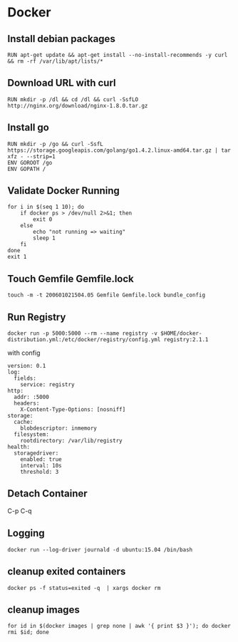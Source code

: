 # Docker

## Install debian packages

	RUN apt-get update && apt-get install --no-install-recommends -y curl && rm -rf /var/lib/apt/lists/*

## Download URL with curl

	RUN mkdir -p /dl && cd /dl && curl -SsfLO http://nginx.org/download/nginx-1.8.0.tar.gz

## Install go

	RUN mkdir -p /go && curl -SsfL https://storage.googleapis.com/golang/go1.4.2.linux-amd64.tar.gz | tar xfz - --strip=1
	ENV GOROOT /go
	ENV GOPATH /

## Validate Docker Running

	for i in $(seq 1 10); do
		if docker ps > /dev/null 2>&1; then
			exit 0
		else
			echo "not running => waiting"
			sleep 1
		fi
	done
	exit 1

## Touch Gemfile Gemfile.lock

	touch -m -t 200601021504.05 Gemfile Gemfile.lock bundle_config

## Run Registry

	docker run -p 5000:5000 --rm --name registry -v $HOME/docker-distribution.yml:/etc/docker/registry/config.yml registry:2.1.1

with config

	version: 0.1
	log:
	  fields:
		service: registry
	http:
	  addr: :5000
	  headers:
		X-Content-Type-Options: [nosniff]
	storage:
	  cache:
		blobdescriptor: inmemory
	  filesystem:
		rootdirectory: /var/lib/registry
	health:
	  storagedriver:
		enabled: true
		interval: 10s
		threshold: 3

## Detach Container

  C-p C-q


## Logging

	docker run --log-driver journald -d ubuntu:15.04 /bin/bash

## cleanup exited containers

	docker ps -f status=exited -q  | xargs docker rm

## cleanup images

	for id in $(docker images | grep none | awk '{ print $3 }'); do docker rmi $id; done
